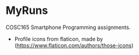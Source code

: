 # MyRuns

COSC165 Smartphone Programming assignments.
* Profile icons from flaticon, made by (https://www.flaticon.com/authors/those-icons)
